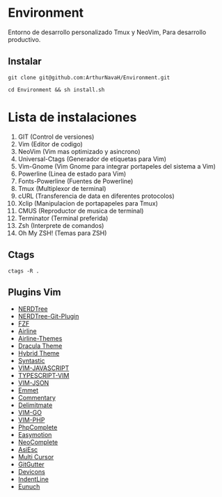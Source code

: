 # Environment
Entorno de desarrollo personalizado Tmux y NeoVim, Para desarrollo productivo.

## Instalar
`git clone git@github.com:ArthurNavaH/Environment.git`

`cd Environment && sh install.sh`

# Lista de instalaciones
1. GIT (Control de versiones)
2. Vim (Editor de codigo)
3. NeoVim (Vim mas optimizado y asincrono)
4. Universal-Ctags (Generador de etiquetas para Vim)
5. Vim-Gnome (Vim Gnome para integrar portapeles del sistema a Vim)
6. Powerline (Linea de estado para Vim)
7. Fonts-Powerline (Fuentes de Powerline)
8. Tmux (Multiplexor de terminal)
9. cURL (Transferencia de data en diferentes protocolos)
10. Xclip (Manipulacion de portapapeles para Tmux)
11. CMUS (Reproductor de musica de terminal)
12. Terminator (Terminal preferida)
13. Zsh (Interprete de comandos)
14. Oh My ZSH!  (Temas para ZSH)

## Ctags
`ctags -R .`

## Plugins Vim
* [NERDTree](https://github.com/scrooloose/nerdtree)
* [NERDTree-Git-Plugin](https://github.com/Xuyuanp/nerdtree-git-plugin)
* [FZF](https://github.com/junegunn/fzf.vim)
* [Airline](https://github.com/vim-airline/vim-airline)
* [Airline-Themes](https://github.com/vim-airline/vim-airline-themes)
* [Dracula Theme](https://github.com/dracula/vim)
* [Hybrid Theme](https://github.com/w0ng/vim-hybrid)
* [Syntastic](https://github.com/vim-syntastic/syntastic)
* [VIM-JAVASCRIPT](https://github.com/pangloss/vim-javascript)
* [TYPESCRIPT-VIM](https://github.com/leafgarland/typescript-vim)
* [VIM-JSON](https://github.com/elzr/vim-json)
* [Emmet](https://github.com/mattn/emmet-vim)
* [Commentary](https://github.com/tpope/vim-commentary)
* [Delimitmate](https://github.com/Raimondi/delimitMate)
* [VIM-GO](https://github.com/fatih/vim-go)
* [VIM-PHP](https://github.com/StanAngeloff/php.vim)
* [PhpComplete](https://github.com/shawncplus/phpcomplete.vim)
* [Easymotion](https://github.com/easymotion/vim-easymotion)
* [NeoComplete](https://github.com/Shougo/neocomplete.vim)
* [AsiEsc](https://github.com/powerman/vim-plugin-AnsiEsc)
* [Multi Cursor](https://github.com/terryma/vim-multiple-cursors)
* [GitGutter](https://github.com/airblade/vim-gitgutter)
* [Devicons](https://github.com/ryanoasis/vim-devicons)
* [IndentLine](https://github.com/Yggdroot/indentLine)
* [Eunuch](https://github.com/tpope/vim-eunuch)
